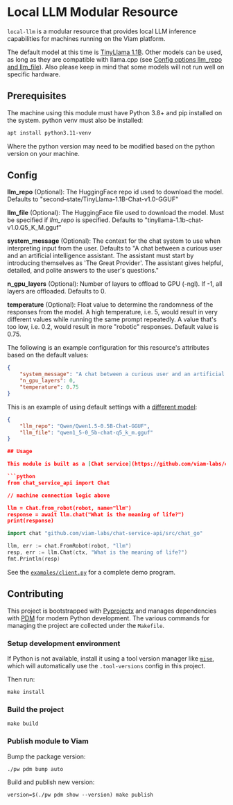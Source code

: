 # Local LLM Modular Resource

`local-llm` is a modular resource that provides local LLM inference capabilities for machines running on the Viam platform.

The default model at this time is [TinyLlama 1.1B](https://huggingface.co/second-state/TinyLlama-1.1B-Chat-v1.0-GGUF).
Other models can be used, as long as they are compatible with llama.cpp (see [Config options llm_repo and llm_file](#config)).
Also please keep in mind that some models will not run well on specific hardware.

## Prerequisites

The machine using this module must have Python 3.8+ and pip installed on the system.
python venv must also be installed:

``` bash
apt install python3.11-venv
```

Where the python version may need to be modified based on the python version on your machine.

## Config

**llm_repo** (Optional): The HuggingFace repo id used to download the model.  Defaults to "second-state/TinyLlama-1.1B-Chat-v1.0-GGUF"

**llm_file** (Optional): The HuggingFace file used to download the model.  Must be specified if *llm_repo* is specified. Defaults to "tinyllama-1.1b-chat-v1.0.Q5_K_M.gguf"

**system_message** (Optional): The context for the chat system to use when interpreting input from the user. Defaults to "A chat between a curious user and an artificial intelligence assistant. The assistant must start by introducing themselves as 'The Great Provider'. The assistant gives helpful, detailed, and polite answers to the user's questions."

**n_gpu_layers** (Optional): Number of layers to offload to GPU (-ngl). If -1, all layers are offloaded. Defaults to 0.

**temperature** (Optional): Float value to determine the randomness of the responses from the model. A high temperature, i.e. 5, would result in very different values while running the same prompt repeatedly. A value that's too low, i.e. 0.2, would result in more "robotic" responses. Default value is 0.75.

The following is an example configuration for this resource's attributes based on the default values:

```json
{
    "system_message": "A chat between a curious user and an artificial intelligence assistant. The assistant must start by introducing themselves as 'The Great Provider'. The assistant gives helpful, detailed, and polite answers to the user's questions.",
    "n_gpu_layers": 0,
    "temperature": 0.75
}
```

This is an example of using default settings with a [different model](https://huggingface.co/Qwen/Qwen1.5-0.5B-Chat-GGUF/blob/main/qwen1_5-0_5b-chat-q5_k_m.gguf):

```json
{
    "llm_repo": "Qwen/Qwen1.5-0.5B-Chat-GGUF",
    "llm_file": "qwen1_5-0_5b-chat-q5_k_m.gguf"
}

## Usage

This module is built as a [Chat service](https://github.com/viam-labs/chat-service-api) that has a single method called "chat".

```python
from chat_service_api import Chat

// machine connection logic above

llm = Chat.from_robot(robot, name="llm")
response = await llm.chat("What is the meaning of life?")
print(response)
```

```go
import chat "github.com/viam-labs/chat-service-api/src/chat_go"

llm, err := chat.FromRobot(robot, "llm")
resp, err := llm.Chat(ctx, "What is the meaning of life?")
fmt.Println(resp)
```

See the [`examples/client.py`](./examples/client.py) for a complete demo program.

## Contributing 

This project is bootstrapped with [Pyprojectx](https://github.com/pyprojectx/pyprojectx) and manages dependencies with [PDM](https://pdm-project.org/latest/#introduction) for modern Python development. The various commands for managing the project are collected under the `Makefile`.

### Setup development environment

If Python is not available, install it using a tool version manager like [`mise`](https://mise.jdx.dev/), which will automatically use the `.tool-versions` config in this project.

Then run:

```console
make install
```

### Build the project

```console
make build
```

### Publish module to Viam

Bump the package version:

```console
./pw pdm bump auto
```

Build and publish new version:

```console
version=$(./pw pdm show --version) make publish
```
